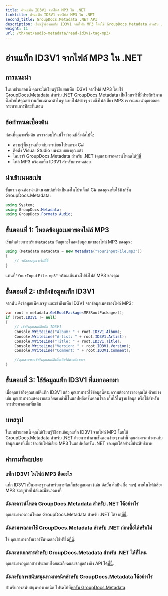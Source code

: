 ```yaml
---
title: อ่านแท็ก ID3V1 จากไฟล์ MP3 ใน .NET
linktitle: อ่านแท็ก ID3V1 จากไฟล์ MP3 ใน .NET
second_title: GroupDocs.Metadata .NET API
description: เรียนรู้วิธีอ่านแท็ก ID3V1 จากไฟล์ MP3 โดยใช้ GroupDocs.Metadata สำหรับ .NET บทช่วยสอนทีละขั้นตอนพร้อมตัวอย่างโค้ด
weight: 11
url: /th/net/audio-metadata/read-id3v1-tag-mp3/
---
```


# อ่านแท็ก ID3V1 จากไฟล์ MP3 ใน .NET

## การแนะนำ
ในบทช่วยสอนนี้ คุณจะได้เรียนรู้วิธีแยกแท็ก ID3V1 จากไฟล์ MP3 โดยใช้ GroupDocs.Metadata สำหรับ .NET GroupDocs.Metadata เป็นไลบรารีที่มีประสิทธิภาพซึ่งช่วยให้คุณทำงานกับเมตาดาต้าในรูปแบบไฟล์ต่างๆ รวมถึงไฟล์เสียง MP3 เราจะแนะนำคุณตลอดกระบวนการทีละขั้นตอน
## ข้อกำหนดเบื้องต้น
ก่อนที่คุณจะเริ่มต้น ตรวจสอบให้แน่ใจว่าคุณมีสิ่งต่อไปนี้:
- ความรู้พื้นฐานเกี่ยวกับการเขียนโปรแกรม C#
- ติดตั้ง Visual Studio บนระบบของคุณแล้ว
-  ไลบรารี GroupDocs.Metadata สำหรับ .NET (คุณสามารถดาวน์โหลดได้[ที่นี่](https://releases.groupdocs.com/metadata/net/-)
- ไฟล์ MP3 พร้อมแท็ก ID3V1 สำหรับการทดสอบ

## นำเข้าเนมสเปซ
ขั้นแรก คุณต้องนำเข้าเนมสเปซที่จำเป็นลงในโปรเจ็กต์ C# ของคุณเพื่อใช้ฟังก์ชัน GroupDocs.Metadata:
```csharp
using System;
using GroupDocs.Metadata;
using GroupDocs.Formats.Audio;
```
## ขั้นตอนที่ 1: โหลดข้อมูลเมตาของไฟล์ MP3
 เริ่มต้นด้วยการสร้าง`Metadata` วัตถุและโหลดข้อมูลเมตาของไฟล์ MP3 ของคุณ:
```csharp
using (Metadata metadata = new Metadata("YourInputFile.mp3"))
{
    // รหัสของคุณจะไปที่นี่
}
```
 แทนที่`"YourInputFile.mp3"` พร้อมเส้นทางไปยังไฟล์ MP3 ของคุณ
## ขั้นตอนที่ 2: เข้าถึงข้อมูลแท็ก ID3V1
จากนั้น ดึงข้อมูลแพ็คเกจรูทและเข้าถึงแท็ก ID3V1 จากข้อมูลเมตาของไฟล์ MP3:
```csharp
var root = metadata.GetRootPackage<MP3RootPackage>();
if (root.ID3V1 != null)
{
    // เข้าถึงคุณสมบัติแท็ก ID3V1
    Console.WriteLine("Album: " + root.ID3V1.Album);
    Console.WriteLine("Artist: " + root.ID3V1.Artist);
    Console.WriteLine("Title: " + root.ID3V1.Title);
    Console.WriteLine("Version: " + root.ID3V1.Version);
    Console.WriteLine("Comment: " + root.ID3V1.Comment);
    
    //คุณสามารถเข้าถึงคุณสมบัติเพิ่มเติมได้ตามต้องการ
}
```
## ขั้นตอนที่ 3: ใช้ข้อมูลแท็ก ID3V1 ที่แยกออกมา
เมื่อคุณเข้าถึงคุณสมบัติแท็ก ID3V1 แล้ว คุณสามารถใช้ข้อมูลนี้ตามความต้องการของคุณได้ ตัวอย่างเช่น คุณสามารถแสดงรายละเอียดเหล่านี้ในแอปพลิเคชันคอนโซล เก็บไว้ในฐานข้อมูล หรือใช้สำหรับการประมวลผลเพิ่มเติม

## บทสรุป
ในบทช่วยสอนนี้ คุณได้เรียนรู้วิธีอ่านข้อมูลแท็ก ID3V1 จากไฟล์ MP3 โดยใช้ GroupDocs.Metadata สำหรับ .NET ด้วยการทำตามขั้นตอนง่ายๆ เหล่านี้ คุณสามารถทำงานกับข้อมูลเมตาที่เกี่ยวข้องกับไฟล์เสียง MP3 ในแอปพลิเคชัน .NET ของคุณได้อย่างมีประสิทธิภาพ

## คำถามที่พบบ่อย
### แท็ก ID3V1 ในไฟล์ MP3 คืออะไร
แท็ก ID3V1 เป็นมาตรฐานสำหรับการจัดเก็บข้อมูลเมตา (เช่น อัลบั้ม ศิลปิน ชื่อ ฯลฯ) ภายในไฟล์เสียง MP3 จะอยู่ท้ายไฟล์และมีขนาดคงที่
### ฉันจะดาวน์โหลด GroupDocs.Metadata สำหรับ .NET ได้อย่างไร
 คุณสามารถดาวน์โหลด GroupDocs.Metadata สำหรับ .NET ได้จาก[ที่นี่](https://releases.groupdocs.com/metadata/net/).
### ฉันสามารถลองใช้ GroupDocs.Metadata สำหรับ .NET ก่อนซื้อได้หรือไม่
 ใช่ คุณสามารถรับเวอร์ชันทดลองใช้ฟรีได้[ที่นี่](https://releases.groupdocs.com/).
### ฉันจะหาเอกสารสำหรับ GroupDocs.Metadata สำหรับ .NET ได้ที่ไหน
 คุณสามารถดูเอกสารประกอบโดยละเอียดและข้อมูลอ้างอิง API ได้[ที่นี่](https://tutorials.groupdocs.com/metadata/net/).
### ฉันจะรับการสนับสนุนทางเทคนิคสำหรับ GroupDocs.Metadata ได้อย่างไร
 สำหรับการสนับสนุนทางเทคนิค โปรดไปที่[ฟอรัม GroupDocs.Metadata](https://forum.groupdocs.com/c/metadata/14).